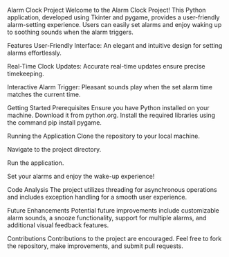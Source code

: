 Alarm Clock Project
Welcome to the Alarm Clock Project! This Python application, developed using Tkinter and pygame, provides a user-friendly alarm-setting experience. Users can easily set alarms and enjoy waking up to soothing sounds when the alarm triggers.

Features
User-Friendly Interface: An elegant and intuitive design for setting alarms effortlessly.

Real-Time Clock Updates: Accurate real-time updates ensure precise timekeeping.

Interactive Alarm Trigger: Pleasant sounds play when the set alarm time matches the current time.

Getting Started
Prerequisites
Ensure you have Python installed on your machine. Download it from python.org. Install the required libraries using the command pip install pygame.

Running the Application
Clone the repository to your local machine.

Navigate to the project directory.

Run the application.

Set your alarms and enjoy the wake-up experience!

Code Analysis
The project utilizes threading for asynchronous operations and includes exception handling for a smooth user experience.

Future Enhancements
Potential future improvements include customizable alarm sounds, a snooze functionality, support for multiple alarms, and additional visual feedback features.

Contributions
Contributions to the project are encouraged. Feel free to fork the repository, make improvements, and submit pull requests.
